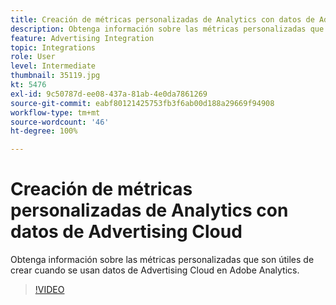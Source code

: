 ```yaml
---
title: Creación de métricas personalizadas de Analytics con datos de Advertising Cloud
description: Obtenga información sobre las métricas personalizadas que son útiles de crear cuando se usan datos de Advertising Cloud en Adobe Analytics.
feature: Advertising Integration
topic: Integrations
role: User
level: Intermediate
thumbnail: 35119.jpg
kt: 5476
exl-id: 9c50787d-ee08-437a-81ab-4e0da7861269
source-git-commit: eabf80121425753fb3f6ab00d188a29669f94908
workflow-type: tm+mt
source-wordcount: '46'
ht-degree: 100%

---
```



# Creación de métricas personalizadas de Analytics con datos de Advertising Cloud

Obtenga información sobre las métricas personalizadas que son útiles de crear cuando se usan datos de Advertising Cloud en Adobe Analytics.

>[!VIDEO](https://video.tv.adobe.com/v/40450/?quality=12&learn=on&captions=spa)
